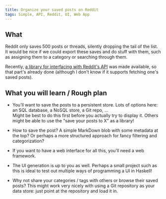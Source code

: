 ```yaml
---
title: Organize your saved posts on Reddit
tags: Simple, API, Reddit, UI, Web App
---
```


## What

Reddit only saves 500 posts or threads, silently dropping the tail of the list.
It would be nice if we could export these saves and do stuff with them, such as assigning them to a category or searching through them.

Recently, [a library for interfacing with Reddit's API](https://hackage.haskell.org/package/reddit) was made available, so that part's already done (although I don't know if it supports fetching one's saved posts).

## What you will learn / Rough plan

* You'll want to save the posts to a persistent store. 
Lots of options here: an SQL database, a NoSQL store, a Git repo, ...  
Might be best to do this first before you actually try to display it.
Others might be able to use the "save your posts to X" as a library!

* How to save the post? A simple MarkDown blob with some metadata at the top?
Or perhaps a more structured approach for fancy filtering and categorization?

* If you want to have a web interface for all this, you'll need a web framework.

* The UI generation is up to you as well.
Perhaps a small project such as this is ideal to test out multiple ways of programming a UI in Haskell!

* Why not share your categories / tags with others or browse their saved posts?
This might work very nicely with using a Git repository as your data store: just point at the repository and load it in.